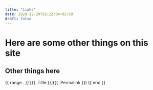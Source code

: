 ```yaml
---
title: "Links"
date: 2020-12-29T01:22:04+02:00
draft: false
---
```


# Here are some other things on this site

## Other things here

{{ range . }}
	[{{ .Title }}]({{ .Permalink }})
{{ end }}
